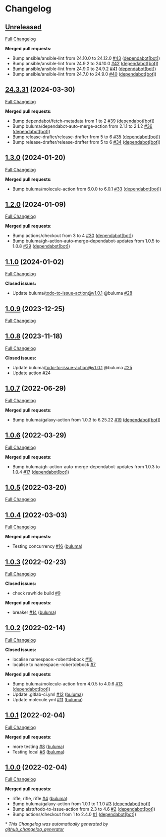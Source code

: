 # Changelog

## [Unreleased](https://github.com/buluma/ansible-role-gnome/tree/HEAD)

[Full Changelog](https://github.com/buluma/ansible-role-gnome/compare/24.3.31...HEAD)

**Merged pull requests:**

- Bump ansible/ansible-lint from 24.10.0 to 24.12.0 [\#43](https://github.com/buluma/ansible-role-gnome/pull/43) ([dependabot[bot]](https://github.com/apps/dependabot))
- Bump ansible/ansible-lint from 24.9.2 to 24.10.0 [\#42](https://github.com/buluma/ansible-role-gnome/pull/42) ([dependabot[bot]](https://github.com/apps/dependabot))
- Bump ansible/ansible-lint from 24.9.0 to 24.9.2 [\#41](https://github.com/buluma/ansible-role-gnome/pull/41) ([dependabot[bot]](https://github.com/apps/dependabot))
- Bump ansible/ansible-lint from 24.7.0 to 24.9.0 [\#40](https://github.com/buluma/ansible-role-gnome/pull/40) ([dependabot[bot]](https://github.com/apps/dependabot))

## [24.3.31](https://github.com/buluma/ansible-role-gnome/tree/24.3.31) (2024-03-30)

[Full Changelog](https://github.com/buluma/ansible-role-gnome/compare/1.3.0...24.3.31)

**Merged pull requests:**

- Bump dependabot/fetch-metadata from 1 to 2 [\#39](https://github.com/buluma/ansible-role-gnome/pull/39) ([dependabot[bot]](https://github.com/apps/dependabot))
- Bump buluma/dependabot-auto-merge-action from 2.1.1 to 2.1.2 [\#36](https://github.com/buluma/ansible-role-gnome/pull/36) ([dependabot[bot]](https://github.com/apps/dependabot))
- Bump release-drafter/release-drafter from 5 to 6 [\#35](https://github.com/buluma/ansible-role-gnome/pull/35) ([dependabot[bot]](https://github.com/apps/dependabot))
- Bump release-drafter/release-drafter from 5 to 6 [\#34](https://github.com/buluma/ansible-role-gnome/pull/34) ([dependabot[bot]](https://github.com/apps/dependabot))

## [1.3.0](https://github.com/buluma/ansible-role-gnome/tree/1.3.0) (2024-01-20)

[Full Changelog](https://github.com/buluma/ansible-role-gnome/compare/1.2.0...1.3.0)

**Merged pull requests:**

- Bump buluma/molecule-action from 6.0.0 to 6.0.1 [\#33](https://github.com/buluma/ansible-role-gnome/pull/33) ([dependabot[bot]](https://github.com/apps/dependabot))

## [1.2.0](https://github.com/buluma/ansible-role-gnome/tree/1.2.0) (2024-01-09)

[Full Changelog](https://github.com/buluma/ansible-role-gnome/compare/1.1.0...1.2.0)

**Merged pull requests:**

- Bump actions/checkout from 3 to 4 [\#30](https://github.com/buluma/ansible-role-gnome/pull/30) ([dependabot[bot]](https://github.com/apps/dependabot))
- Bump buluma/gh-action-auto-merge-dependabot-updates from 1.0.5 to 1.0.8 [\#29](https://github.com/buluma/ansible-role-gnome/pull/29) ([dependabot[bot]](https://github.com/apps/dependabot))

## [1.1.0](https://github.com/buluma/ansible-role-gnome/tree/1.1.0) (2024-01-02)

[Full Changelog](https://github.com/buluma/ansible-role-gnome/compare/1.0.9...1.1.0)

**Closed issues:**

- Update buluma/todo-to-issue-action@v1.0.1 @buluma [\#28](https://github.com/buluma/ansible-role-gnome/issues/28)

## [1.0.9](https://github.com/buluma/ansible-role-gnome/tree/1.0.9) (2023-12-25)

[Full Changelog](https://github.com/buluma/ansible-role-gnome/compare/1.0.8...1.0.9)

## [1.0.8](https://github.com/buluma/ansible-role-gnome/tree/1.0.8) (2023-11-18)

[Full Changelog](https://github.com/buluma/ansible-role-gnome/compare/1.0.7...1.0.8)

**Closed issues:**

- Update buluma/todo-to-issue-action@v1.0.1 @buluma [\#25](https://github.com/buluma/ansible-role-gnome/issues/25)
- Update action [\#24](https://github.com/buluma/ansible-role-gnome/issues/24)

## [1.0.7](https://github.com/buluma/ansible-role-gnome/tree/1.0.7) (2022-06-29)

[Full Changelog](https://github.com/buluma/ansible-role-gnome/compare/1.0.6...1.0.7)

**Merged pull requests:**

- Bump buluma/galaxy-action from 1.0.3 to 6.25.22 [\#19](https://github.com/buluma/ansible-role-gnome/pull/19) ([dependabot[bot]](https://github.com/apps/dependabot))

## [1.0.6](https://github.com/buluma/ansible-role-gnome/tree/1.0.6) (2022-03-29)

[Full Changelog](https://github.com/buluma/ansible-role-gnome/compare/1.0.5...1.0.6)

**Merged pull requests:**

- Bump buluma/gh-action-auto-merge-dependabot-updates from 1.0.3 to 1.0.4 [\#17](https://github.com/buluma/ansible-role-gnome/pull/17) ([dependabot[bot]](https://github.com/apps/dependabot))

## [1.0.5](https://github.com/buluma/ansible-role-gnome/tree/1.0.5) (2022-03-20)

[Full Changelog](https://github.com/buluma/ansible-role-gnome/compare/1.0.4...1.0.5)

## [1.0.4](https://github.com/buluma/ansible-role-gnome/tree/1.0.4) (2022-03-03)

[Full Changelog](https://github.com/buluma/ansible-role-gnome/compare/1.0.3...1.0.4)

**Merged pull requests:**

- Testing concurrency [\#16](https://github.com/buluma/ansible-role-gnome/pull/16) ([buluma](https://github.com/buluma))

## [1.0.3](https://github.com/buluma/ansible-role-gnome/tree/1.0.3) (2022-02-23)

[Full Changelog](https://github.com/buluma/ansible-role-gnome/compare/1.0.2...1.0.3)

**Closed issues:**

- check rawhide build [\#9](https://github.com/buluma/ansible-role-gnome/issues/9)

**Merged pull requests:**

- breaker [\#14](https://github.com/buluma/ansible-role-gnome/pull/14) ([buluma](https://github.com/buluma))

## [1.0.2](https://github.com/buluma/ansible-role-gnome/tree/1.0.2) (2022-02-14)

[Full Changelog](https://github.com/buluma/ansible-role-gnome/compare/1.0.1...1.0.2)

**Closed issues:**

- localise namespace:-robertdebock [\#10](https://github.com/buluma/ansible-role-gnome/issues/10)
- localise to namespace:-robertdebock [\#7](https://github.com/buluma/ansible-role-gnome/issues/7)

**Merged pull requests:**

- Bump buluma/molecule-action from 4.0.5 to 4.0.6 [\#13](https://github.com/buluma/ansible-role-gnome/pull/13) ([dependabot[bot]](https://github.com/apps/dependabot))
- Update .gitlab-ci.yml [\#12](https://github.com/buluma/ansible-role-gnome/pull/12) ([buluma](https://github.com/buluma))
- Update molecule.yml [\#11](https://github.com/buluma/ansible-role-gnome/pull/11) ([buluma](https://github.com/buluma))

## [1.0.1](https://github.com/buluma/ansible-role-gnome/tree/1.0.1) (2022-02-04)

[Full Changelog](https://github.com/buluma/ansible-role-gnome/compare/1.0.0...1.0.1)

**Merged pull requests:**

- more testing [\#8](https://github.com/buluma/ansible-role-gnome/pull/8) ([buluma](https://github.com/buluma))
- Testing local [\#6](https://github.com/buluma/ansible-role-gnome/pull/6) ([buluma](https://github.com/buluma))

## [1.0.0](https://github.com/buluma/ansible-role-gnome/tree/1.0.0) (2022-02-04)

[Full Changelog](https://github.com/buluma/ansible-role-gnome/compare/6f5a0d5d2bf22d6eb9176d8e6916f379dee2a1ff...1.0.0)

**Merged pull requests:**

- rifle, rifle, rifle [\#4](https://github.com/buluma/ansible-role-gnome/pull/4) ([buluma](https://github.com/buluma))
- Bump buluma/galaxy-action from 1.0.1 to 1.1.0 [\#3](https://github.com/buluma/ansible-role-gnome/pull/3) ([dependabot[bot]](https://github.com/apps/dependabot))
- Bump alstr/todo-to-issue-action from 2.3 to 4.6 [\#2](https://github.com/buluma/ansible-role-gnome/pull/2) ([dependabot[bot]](https://github.com/apps/dependabot))
- Bump actions/checkout from 1 to 2.4.0 [\#1](https://github.com/buluma/ansible-role-gnome/pull/1) ([dependabot[bot]](https://github.com/apps/dependabot))



\* *This Changelog was automatically generated by [github_changelog_generator](https://github.com/github-changelog-generator/github-changelog-generator)*
